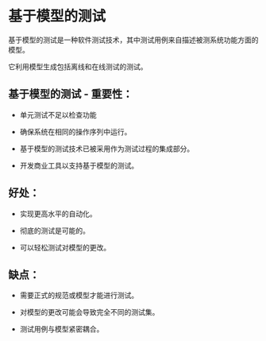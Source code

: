 # 基于模型的测试

基于模型的测试是一种软件测试技术，其中测试用例来自描述被测系统功能方面的模型。

它利用模型生成包括离线和在线测试的测试。

## 基于模型的测试 - 重要性：

* 单元测试不足以检查功能

* 确保系统在相同的操作序列中运行。

* 基于模型的测试技术已被采用作为测试过程的集成部分。

* 开发商业工具以支持基于模型的测试。

## 好处：

* 实现更高水平的自动化。

* 彻底的测试是可能的。

* 可以轻松测试对模型的更改。

## 缺点：

* 需要正式的规范或模型才能进行测试。

* 对模型的更改可能会导致完全不同的测试集。

* 测试用例与模型紧密耦合。
